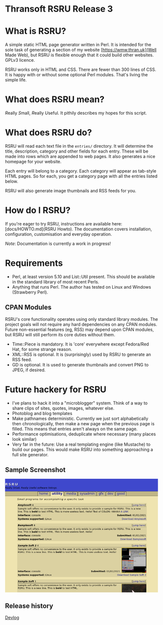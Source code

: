 Thransoft RSRU Release 3
========================

# What is RSRU?
A simple static HTML page generator written in Perl. It is intended for the sole task of generating a section of my website [https://wmw.thran.uk](Well Made Web), but RSRU is flexible enough that it could build other websites. GPLv3 licence.

RSRU works only in HTML and CSS. There are fewer than 300 lines of CSS. It is happy with or without some optional Perl modules. That's living the simple life.

# What does RSRU mean?
*R*eally *S*mall, *R*eally *U*seful. It pithily describes my hopes for this script.

# What does RSRU do?
RSRU will read each text file in the `entries/` directory. It will determine the title, description, category and other fields for each entry. These will be made into rows which are appended to web pages. It also generates a nice homepage for your website.

Each entry will belong to a category. Each category will appear as tab-style HTML pages. So for each, you get a category page with all the entries listed below.

RSRU will also generate image thumbnails and RSS feeds for you.

# How do I RSRU?
If you're eager to try RSRU, instructions are available here: [docs/HOWTO.md](RSRU Howto). The documentation covers installation, configuration, customisation and everyday operation.

*Note*: Documentation is currently a work in progress!

# Requirements
* Perl, at least version 5.10 and List::Util present. This should be available in the standard library of most recent Perls.
* Anything that runs Perl. The author has tested on Linux and Windows (Strawberry Perl). 

## CPAN Modules
RSRU's core functionality operates using only standard library modules. The project goals will not require any hard dependencies on any CPAN modules. Future non-essential features (eg, RSS) may depend upon CPAN modules, but RSRU will still perform its core duties without them.

- Time::Piece is mandatory. It is 'core' everywhere except Fedora/Red Hat, for some strange reason.
- XML::RSS is optional. It is (surprisingly) used by RSRU to generate an RSS feed.
- GD is optional. It is used to generate thumbnails and convert PNG to JPEG, if desired.

# Future hackery for RSRU
* I've plans to hack it into a "microblogger" system. Think of a way to share clips of sites, quotes, images, whatever else.
* Photoblog and blog templates
* Make pathnames deterministic. Currently we just sort alphabetically then chronologically, then make a new page when the previous page is filled. This means that entries aren't always on the same page.
* Performance optimisations, deduplicate where necessary (many places look similar)
* Very far in the future: Use a real templating engine (like Mustache) to build our pages. This would make RSRU into something approaching a full site generator.

## Sample Screenshot
![RSRU Screenshot](misc/rsru3.png)

## Release history
[Devlog](./docs/DEVLOG.md)
